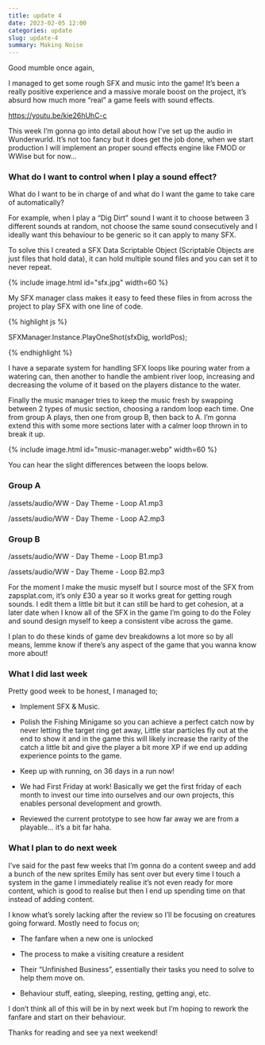 ```yaml
---
title: update 4
date: 2023-02-05 12:00
categories: update
slug: update-4
summary: Making Noise
---
```

Good mumble once again,

I managed to get some rough SFX and music into the game! It’s been a really positive experience and a massive morale boost on the project, it’s absurd how much more “real” a game feels with sound effects.

https://youtu.be/kie26hUhC-c

This week I’m gonna go into detail about how I’ve set up the audio in Wunderwurld. It’s not too fancy but it does get the job done, when we start production I will implement an proper sound effects engine like FMOD or WWise but for now…

### What do I want to control when I play a sound effect?

What do I want to be in charge of and what do I want the game to take care of automatically?

For example, when I play a “Dig Dirt” sound I want it to choose between 3 different sounds at random, not choose the same sound consecutively and I ideally want this behaviour to be generic so it can apply to many SFX.

To solve this I created a SFX Data Scriptable Object (Scriptable Objects are just files that hold data), it can hold multiple sound files and you can set it to never repeat.

{% include image.html id="sfx.jpg" width=60 %}

My SFX manager class makes it easy to feed these files in from across the project to play SFX with one line of code.

{% highlight js %}

SFXManager.Instance.PlayOneShot(sfxDig, worldPos);

{% endhighlight %}

I have a separate system for handling SFX loops like pouring water from a watering can, then another to handle the ambient river loop, increasing and decreasing the volume of it based on the players distance to the water.

Finally the music manager tries to keep the music fresh by swapping between 2 types of music section, choosing a random loop each time. One from group A plays, then one from group B, then back to A. I’m gonna extend this with some more sections later with a calmer loop thrown in to break it up.

{% include image.html id="music-manager.webp" width=60 %}

You can hear the slight differences between the loops below.

### Group A

/assets/audio/WW - Day Theme - Loop A1.mp3

/assets/audio/WW - Day Theme - Loop A2.mp3

### Group B

/assets/audio/WW - Day Theme - Loop B1.mp3

/assets/audio/WW - Day Theme - Loop B2.mp3

For the moment I make the music myself but I source most of the SFX from zapsplat.com, it’s only £30 a year so it works great for getting rough sounds. I edit them a little bit but it can still be hard to get cohesion, at a later date when I know all of the SFX in the game I’m going to do the Foley and sound design myself to keep a consistent vibe across the game.

I plan to do these kinds of game dev breakdowns a lot more so by all means, lemme know if there’s any aspect of the game that you wanna know more about!

### What I did last week

Pretty good week to be honest, I managed to;

- Implement SFX & Music.

- Polish the Fishing Minigame so you can achieve a perfect catch now by never letting the target ring get away, Little star particles fly out at the end to show it and in the game this will likely increase the rarity of the catch a little bit and give the player a bit more XP if we end up adding experience points to the game.

- Keep up with running, on 36 days in a run now!

- We had First Friday at work! Basically we get the first friday of each month to invest our time into ourselves and our own projects, this enables personal development and growth.

- Reviewed the current prototype to see how far away we are from a playable… it’s a bit far haha.

### What I plan to do next week

I’ve said for the past few weeks that I’m gonna do a content sweep and add a bunch of the new sprites Emily has sent over but every time I touch a system in the game I immediately realise it’s not even ready for more content, which is good to realise but then I end up spending time on that instead of adding content.

I know what’s sorely lacking after the review so I’ll be focusing on creatures going forward. Mostly need to focus on;

- The fanfare when a new one is unlocked

- The process to make a visiting creature a resident

- Their “Unfinished Business”, essentially their tasks you need to solve to help them move on.

- Behaviour stuff, eating, sleeping, resting, getting angi, etc.

I don’t think all of this will be in by next week but I’m hoping to rework the fanfare and start on their behaviour.

Thanks for reading and see ya next weekend!